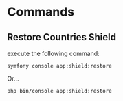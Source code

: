 # Commands

## Restore Countries Shield

execute the following command:
```shell
symfony console app:shield:restore  
```
Or...
```shell
php bin/console app:shield:restore
```

